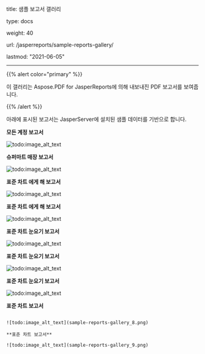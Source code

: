 title: 샘플 보고서 갤러리

type: docs

weight: 40

url: /jasperreports/sample-reports-gallery/

lastmod: "2021-06-05"

---

{{% alert color="primary" %}}

이 갤러리는 Aspose.PDF for JasperReports에 의해 내보내진 PDF 보고서를 보여줍니다.

{{% /alert %}}

아래에 표시된 보고서는 JasperServer에 설치된 샘플 데이터를 기반으로 합니다.

**모든 계정 보고서**

![todo:image_alt_text](sample-reports-gallery_1.png)

**슈퍼마트 매장 보고서**

![todo:image_alt_text](sample-reports-gallery_2.png)

**표준 차트 에게 해 보고서**

![todo:image_alt_text](sample-reports-gallery_3.png)

**표준 차트 에게 해 보고서**

![todo:image_alt_text](sample-reports-gallery_4.png)

**표준 차트 눈요기 보고서**

![todo:image_alt_text](sample-reports-gallery_5.png)

**표준 차트 눈요기 보고서**

![todo:image_alt_text](sample-reports-gallery_6.png)

**표준 차트 눈요기 보고서**

![todo:image_alt_text](sample-reports-gallery_7.png)

**표준 차트 보고서**
```

![todo:image_alt_text](sample-reports-gallery_8.png)

**표준 차트 보고서**

![todo:image_alt_text](sample-reports-gallery_9.png)